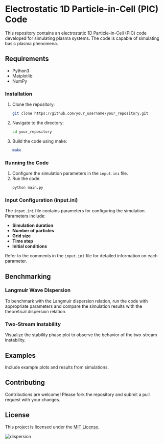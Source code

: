 # Electrostatic 1D Particle-in-Cell (PIC) Code

This repository contains an electrostatic 1D Particle-in-Cell (PIC) code developed for simulating plasma systems. The code is capable of simulating basic plasma phenomena.

## Requirements
- Python3
- Matplotlib
- NumPy


### Installation
1. Clone the repository:
    ```bash
    git clone https://github.com/your_username/your_repository.git
    ```

2. Navigate to the directory:
    ```bash
    cd your_repository
    ```

3. Build the code using make:
    ```bash
    make
    ```

### Running the Code
1. Configure the simulation parameters in the `input.ini` file.
2. Run the code:
    ```bash
    python main.py
    ```

### Input Configuration (input.ini)
The `input.ini` file contains parameters for configuring the simulation. Parameters include:
- **Simulation duration**
- **Number of particles**
- **Grid size**
- **Time step**
- **Initial conditions**

Refer to the comments in the `input.ini` file for detailed information on each parameter.

## Benchmarking
### Langmuir Wave Dispersion
To benchmark with the Langmuir dispersion relation, run the code with appropriate parameters and compare the simulation results with the theoretical dispersion relation.

### Two-Stream Instability
Visualize the stability phase plot to observe the behavior of the two-stream instability.

## Examples
Include example plots and results from simulations.

## Contributing
Contributions are welcome! Please fork the repository and submit a pull request with your changes.

## License
This project is licensed under the [MIT License](LICENSE).

![dispersion](https://github.com/koushik9988/particle-in-cell/assets/55924787/5d278d78-2755-4293-bf18-4f8a09789b8c)
